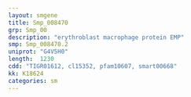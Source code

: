 ```yaml
---
layout: smgene
title: Smp_008470
grp: Smp_00
description: "erythroblast macrophage protein EMP"
smp: Smp_008470.2
uniprot: "G4V5H0"
length:  1230
cdd: "TIGR01612, cl15352, pfam10607, smart00668"
kk: K18624
categories: sm
---
```


